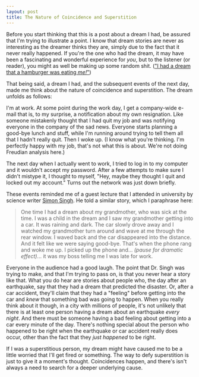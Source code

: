```yaml
---
layout: post
title: The Nature of Coincidence and Superstition
---
```


Before you start thinking that this is a post about a dream I had, be assured that I'm trying to illustrate a point. I know that dream stories are never as interesting as the dreamer thinks they are, simply due to the fact that it never really happened. If you're the one who had the dream, it may have been a fascinating and wonderful experience for _you_, but to the listener (or reader), you might as well be making up some random shit. (["I had a dream that a hamburger was eating _me!_"](https://www.youtube.com/watch?v=_nDdoJX1KxM))  
  
That being said, a dream I had, and the subsequent events of the next day, made me think about the nature of coincidence and superstition. The dream unfolds as follows:  
  
I'm at work. At some point during the work day, I get a company-wide e-mail that is, to my surprise, a notification about my own resignation. Like someone mistakenly thought that I had quit my job and was notifying everyone in the company of the sad news. Everyone starts planning a good-bye lunch and stuff, while I'm running around trying to tell them all that I hadn't really quit. Then I woke up. (I know what you're thinking. I'm perfectly happy with my job, that's not what this is about. We're not doing Freudian analysis here.)  
  
The next day when I actually went to work, I tried to log in to my computer and it wouldn't accept my password. After a few attempts to make sure I didn't mistype it, I thought to myself, "Hey, maybe they thought I quit and locked out my account." Turns out the network was just down briefly.  
  
These events reminded me of a guest lecture that I attended in university by science writer [Simon Singh](http://www.simonsingh.net/). He told a similar story, which I paraphrase here:  
  
> One time I had a dream about my grandmother, who was sick at the time. I was a child in the dream and I saw my grandmother getting into a car. It was raining and dark. The car slowly drove away and I watched my grandmother turn around and wave at me through the rear window. I waved back and the car disappeared into the distance. And it felt like we were saying good-bye. That's when the phone rang and woke me up. I picked up the phone and... _(pause for dramatic effect)_... it was my boss telling me I was late for work.
  
Everyone in the audience had a good laugh. The point that Dr. Singh was trying to make, and that I'm trying to pass on, is that you never hear a story like that. What you do hear are stories about people who, the day after an earthquake, say that they had a dream that predicted the disaster. Or, after a car accident, they'll claim that they had a "feeling" before getting into the car and _knew_ that something bad was going to happen. When you really think about it though, in a city with millions of people, it's not unlikely that there is at least one person having a dream about an earthquake _every night_. And there must be someone having a bad feeling about getting into a car every minute of the day. There's nothing special about the person who happened to be right when the earthquake or car accident really does occur, other than the fact that they _just happened_ to be right.  
  
If I was a superstitious person, my dream might have caused me to be a little worried that I'll get fired or something. The way to defy superstition is just to give it a moment's thought. Coincidences happen, and there's isn't always a need to search for a deeper underlying cause.